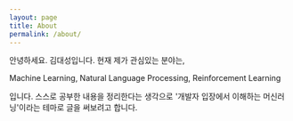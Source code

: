 ```yaml
---
layout: page
title: About
permalink: /about/
---
```


안녕하세요. 김대성입니다. 현재 제가 관심있는 분야는,

Machine Learning, Natural Language Processing, Reinforcement Learning

입니다. 스스로 공부한 내용을 정리한다는 생각으로 '개발자 입장에서 이해하는 머신러닝'이라는 테마로 글을 써보려고 합니다.